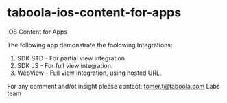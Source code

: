 # taboola-ios-content-for-apps
iOS Content for Apps

The following app demonstrate the foolowing Integrations:
1. SDK STD  - For partial view integration.
2. SDK JS   - For full view integration.
3. WebView  - Full view integration, using hosted URL.

For any comment and/ot insight please contact:
tomer.t@taboola.com
Labs team
